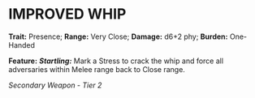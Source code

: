 ﻿---
tags:
  - Item
  - Weapon
name: 'IMPROVED WHIP'
trait: 'Presence'
range: 'Very Close'
damage: 'd6+2 phy'
burden: 'One-Handed'
feat_name: 'Startling'
feat_text: 'Mark a Stress to crack the whip and force all adversaries within Melee range back to Close range.'
primary_or_secondary: 'Secondary Weapon'
tier: 2
---

# IMPROVED WHIP

**Trait:** Presence; **Range:** Very Close; **Damage:** d6+2 phy; **Burden:** One-Handed

**Feature:** ***Startling:*** Mark a Stress to crack the whip and force all adversaries within Melee range back to Close range.

*Secondary Weapon - Tier 2*
